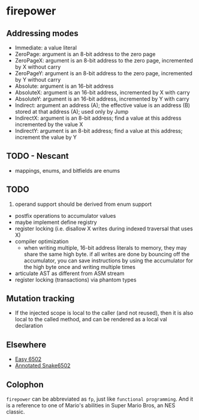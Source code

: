 # firepower

## Addressing modes

* Immediate: a value literal
* ZeroPage: argument is an 8-bit address to the zero page
* ZeroPageX: argument is an 8-bit address to the zero page, incremented by X without carry
* ZeroPageY: argument is an 8-bit address to the zero page, incremented by Y without carry
* Absolute: argument is an 16-bit address
* AbsoluteX: argument is an 16-bit address, incremented by X with carry
* AbsoluteY: argument is an 16-bit address, incremented by Y with carry
* Indirect: argument an address (A); the effective value is an address (B) stored at that address (A); used only by Jump
* IndirectX: argument is an 8-bit address; find a value at this address incremented by the value X
* IndirectY: argument is an 8-bit address; find a value at this address; increment the value by Y

## TODO - Nescant

- mappings, enums, and bitfields are enums

## TODO

1. operand support should be derived from enum support

- postfix operations to accumulator values
- maybe implement define registry
- register locking (i.e. disallow X writes during indexed traversal that uses X)
- compiler optimization
  - when writing multiple, 16-bit address literals to memory, they may share the same high byte. if all writes are done by bouncing off the accumulator, you can save instructions by using the accumulator for the high byte once and writing multiple times
- articulate AST as different from ASM stream
- register locking (transactions) via phantom types

## Mutation tracking

- If the injected scope is local to the caller (and not reused), then it is also local to the called method, and can be rendered as a local val declaration

## Elsewhere

- [Easy 6502](https://skilldrick.github.io/easy6502/)
- [Annotated Snake6502](https://gist.github.com/wkjagt/9043907)

## Colophon

`firepower` can be abbreviated as `fp`, just like `functional programming`. And it is a reference to one of Mario's abilities in Super Mario Bros, an NES classic.
